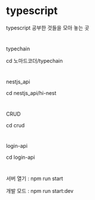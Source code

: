 # typescript
typescript 공부한 것들을 모아 놓는 곳


#
typechain

cd 노마드코더/typechain
#

nestjs_api

cd nestjs_api/hi-nest
#

CRUD

cd crud
#

login-api

cd login-api
#

서버 열기 : npm run start

개발 모드 : npm run start:dev

